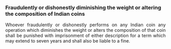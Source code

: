 ### Fraudulently or dishonestly diminishing the weight or altering the composition of Indian coins
<div style="text-align: justify">

Whoever fraudulently or dishonestly performs on any Indian coin any operation which diminishes the weight or alters the composition of that coin shall be punished with imprisonment of either description for a term which may extend to seven years and shall also be liable to a fine.

</div>
